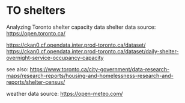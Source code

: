 # TO shelters

Analyzing Toronto shelter capacity data 
shelter data source: https://open.toronto.ca/

https://ckan0.cf.opendata.inter.prod-toronto.ca/dataset/
https://ckan0.cf.opendata.inter.prod-toronto.ca/dataset/daily-shelter-overnight-service-occupancy-capacity

see also: https://www.toronto.ca/city-government/data-research-maps/research-reports/housing-and-homelessness-research-and-reports/shelter-census/



weather data source: https://open-meteo.com/

